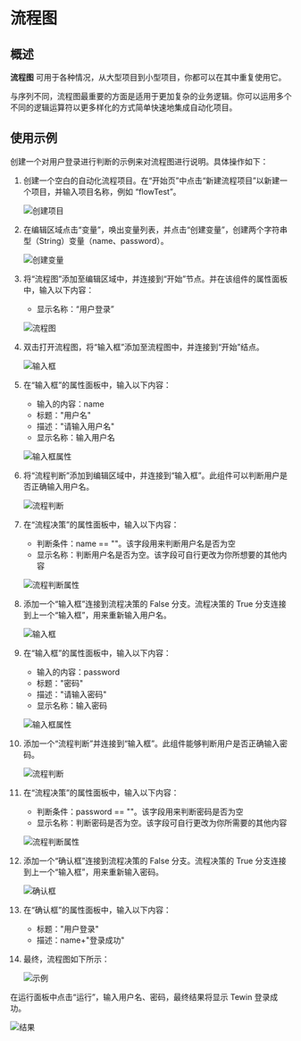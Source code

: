 # 流程图

## 概述

**流程图** 可用于各种情况，从大型项目到小型项目，你都可以在其中重复使用它。

与序列不同，流程图最重要的方面是适用于更加复杂的业务逻辑。你可以运用多个不同的逻辑运算符以更多样化的方式简单快速地集成自动化项目。

## 使用示例

创建一个对用户登录进行判断的示例来对流程图进行说明。具体操作如下：

1. 创建一个空白的自动化流程项目。在“开始页”中点击“新建流程项目”以新建一个项目，并输入项目名称，例如 “flowTest”。

    ![创建项目](https://docimages.blob.core.chinacloudapi.cn/images/Studio/typeOfWorkflow/createiteminflow20201019.png)

2. 在编辑区域点击“变量”，唤出变量列表，并点击“创建变量”，创建两个字符串型（String）变量（name、password）。

    ![创建变量](https://docimages.blob.core.chinacloudapi.cn/images/Studio/typeOfWorkflow/flow-createVariables.png)

3. 将“流程图”添加至编辑区域中，并连接到“开始”节点。并在该组件的属性面板中，输入以下内容：
     * 显示名称：“用户登录”

    ![流程图](https://docimages.blob.core.chinacloudapi.cn/images/Studio/typeOfWorkflow/flowchartinitem20201019.png)

4. 双击打开流程图，将“输入框”添加至流程图中，并连接到“开始”结点。

    ![输入框](https://docimages.blob.core.chinacloudapi.cn/images/Studio/typeOfWorkflow/inputboxinflowchart20201019.png)

5. 在“输入框”的属性面板中，输入以下内容：
    * 输入的内容：name
    * 标题："用户名"
    * 描述："请输入用户名"
    * 显示名称：输入用户名

    ![输入框属性](https://docimages.blob.core.chinacloudapi.cn/images/Studio/typeOfWorkflow/flow-input1Properties.png)

6. 将“流程判断”添加到编辑区域中，并连接到“输入框”。此组件可以判断用户是否正确输入用户名。

    ![流程判断](https://docimages.blob.core.chinacloudapi.cn/images/Studio/typeOfWorkflow/flowdecisioninflow20201019.png)

7. 在“流程决策”的属性面板中，输入以下内容：
    * 判断条件：name == ""。该字段用来判断用户名是否为空
    * 显示名称：判断用户名是否为空。该字段可自行更改为你所想要的其他内容

    ![流程判断属性](https://docimages.blob.core.chinacloudapi.cn/images/Studio/typeOfWorkflow/flow-decision1Properties.png)

8. 添加一个“输入框”连接到流程决策的 False 分支。流程决策的 True 分支连接到上一个“输入框”，用来重新输入用户名。

    ![输入框](https://docimages.blob.core.chinacloudapi.cn/images/Studio/typeOfWorkflow/inputbox2inflow20201019.png)

9. 在“输入框”的属性面板中，输入以下内容：
    * 输入的内容：password
    * 标题："密码"
    * 描述："请输入密码"
    * 显示名称：输入密码

    ![输入框属性](https://docimages.blob.core.chinacloudapi.cn/images/Studio/typeOfWorkflow/flow-input2Properties.png)

10. 添加一个“流程判断”并连接到“输入框”。此组件能够判断用户是否正确输入密码。

    ![流程判断](https://docimages.blob.core.chinacloudapi.cn/images/Studio/typeOfWorkflow/decision2inflow20201019.png)

11. 在“流程决策”的属性面板中，输入以下内容：
    * 判断条件：password == ""。该字段用来判断密码是否为空
    * 显示名称：判断密码是否为空。该字段可自行更改为你所需要的其他内容

    ![流程判断属性](https://docimages.blob.core.chinacloudapi.cn/images/Studio/typeOfWorkflow/flow-decision2Properties.png)

12. 添加一个“确认框”连接到流程决策的 False 分支。流程决策的 True 分支连接到上一个“输入框”，用来重新输入密码。

    ![确认框](https://docimages.blob.core.chinacloudapi.cn/images/Studio/typeOfWorkflow/comfirmbox2inflow20201019.png)

13. 在“确认框”的属性面板中，输入以下内容：
    * 标题："用户登录"
    * 描述：name+"登录成功"

14. 最终，流程图如下所示：

    ![示例](https://docimages.blob.core.chinacloudapi.cn/images/Studio/typeOfWorkflow/flow-example.PNG)

在运行面板中点击“运行”，输入用户名、密码，最终结果将显示 Tewin 登录成功。

 ![结果](https://docimages.blob.core.chinacloudapi.cn/images/Studio/typeOfWorkflow/loginsucess20201019.png)

